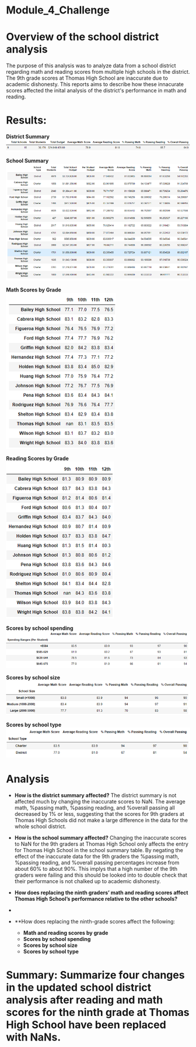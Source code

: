 # Module_4_Challenge

# Overview of the school district analysis
  The purpose of this analysis was to analyze data from a school district regarding math and reading scores from multiple high schools in the district. The 9th grade scores   at Thomas High School are inaccurate due to academic dishonesty. This reports aims to describe how these innacurate scores affected the inital analysis of the district's     performance in math and reading. 
  
# Results:
**District Summary**
![This is an image](https://github.com/nsmeltz/Module_4_Challenge/blob/760cde5de33c8ef4f9667cc64725d9e584ab0b48/Resources/district_summary.png)

**School Summary**
![This is an image](https://github.com/nsmeltz/Module_4_Challenge/blob/c41cf673289c96dde0eddefa9208334ba5e59be9/Resources/per_school_summary.png)

**Math Scores by Grade**                                                                           
![This is an image](https://github.com/nsmeltz/Module_4_Challenge/blob/892c2639b6c7992935a766c128df86a09dc1e15a/Resources/math_scores.png)

**Reading Scores by Grade**                                                              
![This is an image](https://github.com/nsmeltz/Module_4_Challenge/blob/892c2639b6c7992935a766c128df86a09dc1e15a/Resources/reading_scores.png)

**Scores by school spending**                                                                                        
![This is an image](https://github.com/nsmeltz/Module_4_Challenge/blob/ef116c404ed464b6013ac2110985d5b0b0df3db0/Resources/scores_spending.png)

**Scores by school size**                                                   
![This is an image](https://github.com/nsmeltz/Module_4_Challenge/blob/ef116c404ed464b6013ac2110985d5b0b0df3db0/Resources/scores_size.png)

**Scores by school type**                                         
![This is an image](https://github.com/nsmeltz/Module_4_Challenge/blob/ef116c404ed464b6013ac2110985d5b0b0df3db0/Resources/scores_type.png)

# Analysis

  - **How is the district summary affected?**
    The district summary is not affected much by changing the inaccurate scores to NaN. The average math, %passing math, %passing reading, and %overall passing all decreased by 1% or less, suggesting that the scores for 9th graders at Thomas High Schools did not make a large difference in the data for the whole school district. 
    
  - **How is the school summary affected?**
    Changing the inaccurate scores to NaN for the 9th graders at Thomas High School only affects the entry for Thomas High School in the school summary table. By negating the    effect of the inaccurate data for the 9th graders the  %passing math, %passing reading, and %overall passing percentages increase from about 60% to about 90%. This implys that a high number of the 9th graders were failing and this should be looked into to double check that their performance is not chalked up to academic dishonesty. 
    
  - **How does replacing the ninth graders’ math and reading scores affect Thomas High School’s performance relative to the other schools?**
  - 
  - **How does replacing the ninth-grade scores affect the following:
    - **Math and reading scores by grade**
    - **Scores by school spending**
    - **Scores by school size**
    - **Scores by school type**

# Summary: Summarize four changes in the updated school district analysis after reading and math scores for the ninth grade at Thomas High School have been replaced with NaNs.
